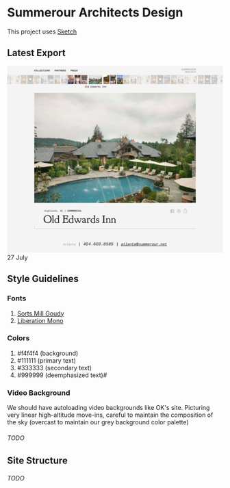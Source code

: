# Summerour Architects Design

This project uses [Sketch](https://www.sketchapp.com)

## Latest Export

![Project (Short)](Layouts/default.png)
27 July

## Style Guidelines

### Fonts
1. [Sorts Mill Goudy](https://fonts.google.com/specimen/Sorts+Mill+Goudy)
2. [Liberation Mono](https://www.fontsquirrel.com/fonts/liberation-mono)

### Colors
1. #f4f4f4 (background)
2. #111111 (primary text)
3. #333333 (secondary text)
4. #999999 (deemphasized text)#

### Video Background
We should have autoloading video backgrounds like OK's site. Picturing very linear high-altitude move-ins, careful to maintain the composition of the sky (overcast to maintain our grey background color palette)

###### TODO

## Site Structure

###### TODO

